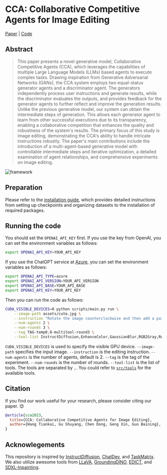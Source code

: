 # CCA: Collaborative Competitive Agents for Image Editing

[Paper](./) | [Code](./)

## Abstract

> This paper presents a novel generative model, Collaborative Competitive Agents (CCA), which leverages the capabilities of multiple Large Language Models (LLMs) based agents to execute complex tasks. Drawing inspiration from Generative Adversarial Networks (GANs), the CCA system employs two equal-status generator agents and a discriminator agent. The generators independently process user instructions and generate results, while the discriminator evaluates the outputs, and provides feedback for the generator agents to further reflect and improve the generation results. Unlike the previous generative model, our system can obtain the intermediate steps of generation. This allows each generator agent to learn from other successful executions due to its transparency, enabling a collaborative competition that enhances the quality and robustness of the system's results. The primary focus of this study is image editing, demonstrating the CCA's ability to handle intricate instructions robustly. The paper's main contributions include the introduction of a multi-agent-based generative model with controllable intermediate steps and iterative optimization, a detailed examination of agent relationships, and comprehensive experiments on image editing.

![framework](https://github.com/TiankaiHang/storage-2023/releases/download/research/cca-framework.png)

## Preparation

Please refer to the [installation guide](./assets/installation.md), which provides detailed instructions from setting up checkpoints and organizing datasets to the installation of required packages.

## Running the code

You should set the `OPENAI_API_KEY` first. If you use the key from OpenAI, you can set the environment variables as follows:

```bash
export OPENAI_API_KEY=YOUR_API_KEY
```

If you use the ChatGPT service at [Azure](https://learn.microsoft.com/en-us/azure/ai-services/openai/chatgpt-quickstart?tabs=command-line%2Cpython&pivots=programming-language-studio), you can set the environment variables as follows:

```bash
export OPENAI_API_TYPE=azure
export OPENAI_API_VERSION=YOUR_API_VERSION
export OPENAI_API_BASE=YOUR_API_BASE
export OPENAI_API_KEY=YOUR_API_KEY
```

Then you can run the code as follows:


```bash
CUDA_VISIBLE_DEVICES=0 python scripts/main.py run \
    --image-path assets/cute.jpg \
    --instruction "Rotate the image counterclockwise and then add a pair of glasses to the cat." \
    --num-agents 2 \
    --num-rounds 3 \
    --tag TAG-temp0.8-multitool-round3 \
    --tool-list InstructDiffusion,EnhanceColor,GaussianBlur,RGB2Gray,RotateClockwise,RotateCounterClockwise
```


`CUDA_VISIBLE_DEVICES` is used to specify the visible GPU device. `--image-path` specifies the input image. `--instruction` is the editing instruction. `--num-agents` is the number of agents, default is 2. `--tag` is the tag of the experiment. `--num-rounds` is the number of rounds. `--tool-list` is the list of tools. The tools are separated by `,`. You could refer to [`src/tools`](./src/tools.py) for the available tools.

## Citation

If you find our work useful for your research, please consider citing our paper. 😊

```bibtex
@article{cca2023,
  title={CCA: Collaborative Competitive Agents for Image Editing},
  author={Hang Tiankai, Gu Shuyang, Chen Dong, Geng Xin, Guo Baining},
}
```

## Acknowlegements

This repository is inspired by [InstructDiffusion](https://github.com/cientgu/InstructDiffusion), [ChatDev](https://github.com/OpenBMB/ChatDev), and [TaskMatrix](https://github.com/moymix/TaskMatrix/tree/main).
We also utilize awesome tools from [LLaVA](https://github.com/haotian-liu/LLaVA), [GroundingDINO](https://github.com/IDEA-Research/GroundingDINO), [EDICT](https://github.com/salesforce/EDICT), and [SDXL-Inpainting](https://huggingface.co/diffusers/stable-diffusion-xl-1.0-inpainting-0.1).
